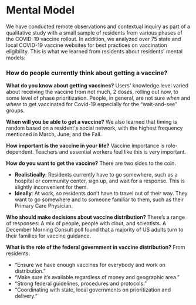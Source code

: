 # Mental Model

We have conducted remote observations and contextual inquiry as part of a qualitative study with a small sample of residents from various phases of the COVID-19 vaccine rollout. In addition, we analyzed over 75 state and local COVID-19 vaccine websites for best practices on vaccination eligibility. This is what we learned from residents about residents' mental models:   

### **How do people currently think about getting a vaccine?**

**What do you know about getting vaccines?** Users' knowledge level varied about receiving the vaccine from not much, 2 doses, rolling out now, to some level of phase prioritization. People, in general, are not sure _when_ and _where_ to get vaccinated for Covid-19 especially for the “wait-and-see” groups.

**When will you be able to get a vaccine?** We also learned that timing is random based on a resident's social network, with the highest frequency mentioned in March, June, and the Fall.

**How important is the vaccine in your life?** Vaccine importance is role-dependent. Teachers and essential workers feel like this is very important. 

**How do you want to get the vaccine?** There are two sides to the coin. 

* **Realistically**: Residents currently have to go somewhere, such as a hospital or community center, sign up, and wait for a response. This is slightly inconvenient for them.
* **Ideally**: At work, so residents don’t have to travel out of their way. They want to go somewhere and to someone familiar to them, such as their Primary Care Physician.

**Who should make decisions about vaccine distribution?** There’s a range of responses: A mix of people, people with clout, and scientists. A December Morning Consult poll found that a majority of US adults turn to their families for vaccine guidance.

**What is the role of the federal government in vaccine distribution?** From residents:

* “Ensure we have enough vaccines for everybody and work on distribution.”
* “Make sure it’s available regardless of money and geographic area.”
* “Strong federal guidelines, procedures and protocols.”
* “Coordinating with state, local governments on prioritization and delivery.” 

